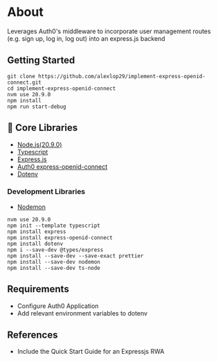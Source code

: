 # About
Leverages Auth0's middleware to incorporate user management routes (e.g. sign up, log in, log out) into an express.js backend

## Getting Started
```
git clone https://github.com/alexlop29/implement-express-openid-connect.git
cd implement-express-openid-connect
nvm use 20.9.0
npm install
npm run start-debug
```

## 🔧 Core Libraries
- [Node.js(20.9.0)](https://nodejs.org/en)
- [Typescript](https://www.typescriptlang.org/)
- [Express.js](https://expressjs.com/)
- [Auth0 express-openid-connect](https://github.com/auth0/express-openid-connect)
- [Dotenv](https://github.com/motdotla/dotenv)

### Development Libraries
- [Nodemon](https://nodemon.io/)


```
nvm use 20.9.0
npm init --template typescript
npm install express
npm install express-openid-connect
npm install dotenv
npm i --save-dev @types/express
npm install --save-dev --save-exact prettier
npm install --save-dev nodemon
npm install --save-dev ts-node
```

## Requirements
- Configure Auth0 Application
- Add relevant environment variables to dotenv

## References
- Include the Quick Start Guide for an Expressjs RWA
